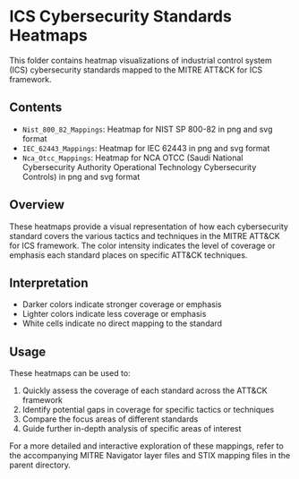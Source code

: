 # ICS Cybersecurity Standards Heatmaps

This folder contains heatmap visualizations of industrial control system (ICS) cybersecurity standards mapped to the MITRE ATT&CK for ICS framework.

## Contents

- `Nist_800_82_Mappings`: Heatmap for NIST SP 800-82 in png and svg format 
- `IEC_62443_Mappings`: Heatmap for IEC 62443 in png and svg format 
- `Nca_Otcc_Mappings`: Heatmap for NCA OTCC (Saudi National Cybersecurity Authority Operational Technology Cybersecurity  Controls) in png and svg format

## Overview

These heatmaps provide a visual representation of how each cybersecurity standard covers the various tactics and techniques in the MITRE ATT&CK for ICS framework. The color intensity indicates the level of coverage or emphasis each standard places on specific ATT&CK techniques.

## Interpretation

- Darker colors indicate stronger coverage or emphasis
- Lighter colors indicate less coverage or emphasis
- White cells indicate no direct mapping to the standard

## Usage

These heatmaps can be used to:

1. Quickly assess the coverage of each standard across the ATT&CK framework
2. Identify potential gaps in coverage for specific tactics or techniques
3. Compare the focus areas of different standards
4. Guide further in-depth analysis of specific areas of interest

For a more detailed and interactive exploration of these mappings, refer to the accompanying MITRE Navigator layer files and STIX mapping files in the parent directory.
